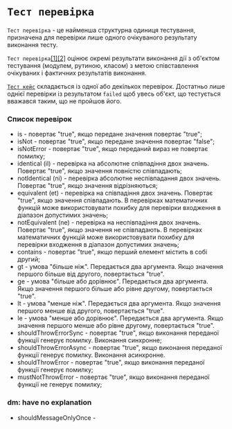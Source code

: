 # <code>Тест перевірка</code>

<code>Тест перевірка</code> - це найменша структурна одиниця тестування, призначена для перевірки лише одного очікуваного результату виконання тесту. 

`Тест перевірка`[[1]](<https://en.wikipedia.org/wiki/Software_testing>)[[2]](https://en.wikipedia.org/w/index.php?search=test+check&title=Special%3ASearch&go=Go&ns0=1) оцінює окремі результати виконання дії з об'єктом тестування (модулем, рутиною, класом) з метою співставлення очікуваних і фактичних результатів виконання. 

[`Тест кейс`](TestCase.md) складається із одної або декількох перевірок. Достатньо лише однієї перевірки із результатом `failed` щоб увесь об'єкт, що тестується вважався таким, що не пройшов його.

### Список перевірок

- is - повертає "true", якщо передане значення повертає "true";
- isNot - повертає "true", якщо передане значення повертає "false";
- isNotError - повертає "true", якщо переданий вираз не повертає помилку;
- identical (il) - перевірка на абсолютне співпадіння двох значень. Повертає "true", якщо значення повністю співпадають;
- notIdentical (ni) - перевірка абсолютне неспівпадання двох значень. Повертає "true", якщо значення відрізняються;
- equivalent (et) - перевірка на співпадіння двох значень. Повертає "true", якщо значення співпадають. В перевірках математичних функцій може використовувати похибку для перевірки входження в діапазон допустимих значень;
- notEquivalent (ne) - перевірка на неспівпадіння двох значень. Повертає "true", якщо значення не співпадають. В перевірках математичних функцій може використовувати похибку для перевірки входження в діапазон допустимих значень;
- contains - повертає "true", якщо перший елемент містить в собі другий;
- gt - умова "більше ніж". Передається два аргумента. Якщо значення першого більше від другого, повертається "true".
- ge - умова "більше або дорівнює". Передається два аргумента. Якщо значення першого більше або рівне другому, повертається "true".
- lt - умова "менше ніж". Передається два аргумента. Якщо значення першого менше від другого, повертається "true".
- le - умова "менше або дорівнює". Передається два аргумента. Якщо значення першого менше або рівне другому, повертається "true".
- shouldThrowErrorSync - повертає "true", якщо виконання переданої функції генерує помилку. Виконання синхронне;
- shouldThrowErrorAsync - повертає "true", якщо виконання переданої функції генерує помилку. Виконання асинхронне.
- shouldThrowError - повертає "true", якщо виконання переданої функції генерує помилку;
- mustNotThrowError - повертає "true", якщо виконання переданої функції не генерує помилку;

### dm: have no explanation
- shouldMessageOnlyOnce - 
